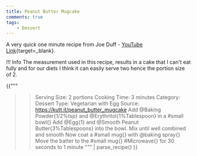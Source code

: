 ```yaml
---
title: Peanut Butter Mugcake
comments: true
tags:
    - Dessert
---
```



A very quick one minute recipe from Joe Duff - [YouTube Link](https://youtu.be/K5LCmT-WfTs){target=_blank}.

!!! Info 
    The measurement used in this recipe, results in a cake that I can't eat fully and for our diets I think it can easily serve two hence the portion size of 2.

{{"""
>> Serving Size: 2 portions
>> Cooking Time: 3 minutes
>> Category: Dessert
>> Type: Vegetarian with Egg
>> Source: https://kutt.it/peanut_butter_mugcake
Add @Baking Powder{1/2%tsp} and @Erythritol{1%Tablespoon} in a #small bowl{}
Add @Egg{1} and @Smooth Peanut Butter{3%Tablespoons} into the bowl.
Mix until well combined and smooth
Now coat a #small mug{} with @baking spray{}
Move the batter to the #small mug{}
#Microwave{} for 30 seconds to 1 minute
"""
|
parse_recipe()
}}
